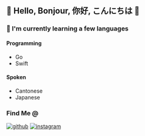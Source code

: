 ## 👋 Hello, Bonjour, 你好, こんにちは 👋


### 🌱 I'm currently learning a few languages
#### Programming
- Go
- Swift


#### Spoken
- Cantonese
- Japanese

<!--
**dented/dented** is a ✨ _special_ ✨ repository because its `README.md` (this file) appears on your GitHub profile.

Here are some ideas to get you started:

- 🔭 I’m currently working on ...
- 🌱 I’m currently learning ...
- 👯 I’m looking to collaborate on ...
- 🤔 I’m looking for help with ...
- 💬 Ask me about ...
- 📫 How to reach me: ...
- 😄 Pronouns: ...
- ⚡ Fun fact: ...
-->
### Find Me @
[![github](https://img.shields.io/badge/GitHub-000000?style=for-the-badge&logo=GitHub&logoColor=white)](https://github.com/dented)
[![instagram](https://img.shields.io/badge/Instagram-E4405F?style=for-the-badge&logo=Instagram&logoColor=white)](https://instagram.com/gram.climbs)
